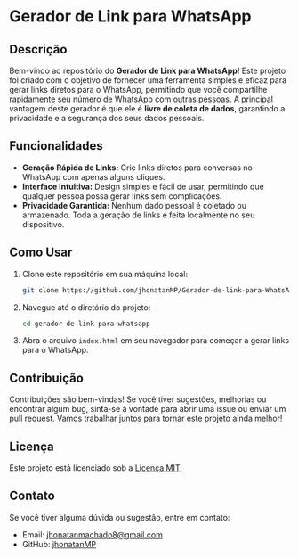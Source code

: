 # Gerador de Link para WhatsApp

## Descrição

Bem-vindo ao repositório do **Gerador de Link para WhatsApp**! Este projeto foi criado com o objetivo de fornecer uma ferramenta simples e eficaz para gerar links diretos para o WhatsApp, permitindo que você compartilhe rapidamente seu número de WhatsApp com outras pessoas. A principal vantagem deste gerador é que ele é **livre de coleta de dados**, garantindo a privacidade e a segurança dos seus dados pessoais.

## Funcionalidades

- **Geração Rápida de Links:** Crie links diretos para conversas no WhatsApp com apenas alguns cliques.
- **Interface Intuitiva:** Design simples e fácil de usar, permitindo que qualquer pessoa possa gerar links sem complicações.
- **Privacidade Garantida:** Nenhum dado pessoal é coletado ou armazenado. Toda a geração de links é feita localmente no seu dispositivo.

## Como Usar

1. Clone este repositório em sua máquina local:
   ```bash
   git clone https://github.com/jhonatanMP/Gerador-de-link-para-WhatsApp
2. Navegue até o diretório do projeto:
   ```bash
   cd gerador-de-link-para-whatsapp
3. Abra o arquivo `index.html` em seu navegador para começar a gerar links para o WhatsApp.

## Contribuição

Contribuições são bem-vindas! Se você tiver sugestões, melhorias ou encontrar algum bug, sinta-se à vontade para abrir uma issue ou enviar um pull request. Vamos trabalhar juntos para tornar este projeto ainda melhor!

## Licença

Este projeto está licenciado sob a [Licença MIT](LICENSE).

## Contato

Se você tiver alguma dúvida ou sugestão, entre em contato:

- Email: jhonatanmachado8@gmail.com
- GitHub: [jhonatanMP](https://github.com/jhonatanMP)
